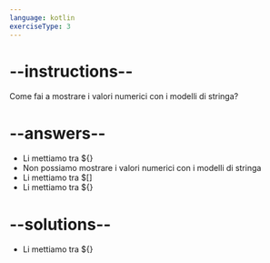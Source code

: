 ```yaml
---
language: kotlin
exerciseType: 3
---
```


# --instructions--

Come fai a mostrare i valori numerici con i modelli di stringa?

# --answers--

- Li mettiamo tra ${}
- Non possiamo mostrare i valori numerici con i modelli di stringa
- Li mettiamo tra $[]
- Li mettiamo tra ${}

# --solutions--

- Li mettiamo tra ${}
